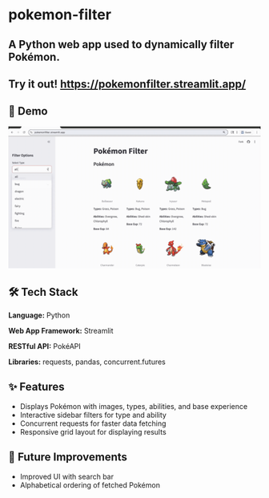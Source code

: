 # pokemon-filter
A Python web app used to dynamically filter Pokémon.
---
## Try it out! https://pokemonfilter.streamlit.app/

## 🎥 Demo
![App Demo](pokemonfilterdemo.gif)

## 🛠️ Tech Stack
**Language:** Python

**Web App Framework:** Streamlit

**RESTful API:** PokéAPI

**Libraries:** requests, pandas, concurrent.futures

## ✨ Features
- Displays Pokémon with images, types, abilities, and base experience
- Interactive sidebar filters for type and ability
- Concurrent requests for faster data fetching
- Responsive grid layout for displaying results

## 🔮 Future Improvements
- Improved UI with search bar 
- Alphabetical ordering of fetched Pokémon
